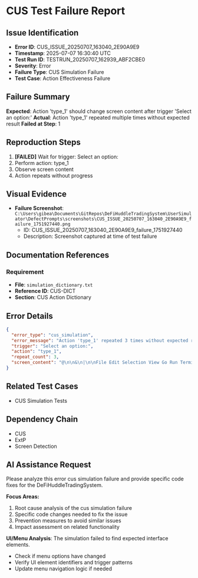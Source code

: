 # CUS Test Failure Report

## Issue Identification
- **Error ID**: CUS_ISSUE_20250707_163040_2E90A9E9
- **Timestamp**: 2025-07-07 16:30:40 UTC
- **Test Run ID**: TESTRUN_20250707_162939_ABF2CBE0
- **Severity**: Error
- **Failure Type**: CUS Simulation Failure
- **Test Case**: Action Effectiveness Failure

## Failure Summary
**Expected**: Action 'type_1' should change screen content after trigger 'Select an option:'
**Actual**: Action 'type_1' repeated multiple times without expected result
**Failed at Step**: 1

## Reproduction Steps
1. **[FAILED]** Wait for trigger: Select an option:
2. Perform action: type_1
3. Observe screen content
4. Action repeats without progress

## Visual Evidence
- **Failure Screenshot**: `C:\Users\gibea\Documents\GitRepos\DeFiHuddleTradingSystem\UserSimulator\DefectPrompts\screenshots\CUS_ISSUE_20250707_163040_2E90A9E9_failure_1751927440.png`
  - ID: CUS_ISSUE_20250707_163040_2E90A9E9_failure_1751927440
  - Description: Screenshot captured at time of test failure

## Documentation References
### Requirement
- **File**: `simulation_dictionary.txt`
- **Reference ID**: CUS-DICT
- **Section**: CUS Action Dictionary

## Error Details
```json
{
  "error_type": "cus_simulation",
  "error_message": "Action 'type_1' repeated 3 times without expected result",
  "trigger": "Select an option:",
  "action": "type_1",
  "repeat_count": 3,
  "screen_content": "@\n\n&\n|\n\nFile Edit Selection View Go Run Terminal\n\nEXPLORER,\n\n> ExternalRequirementsManagement\n\n\\ NewErrors\nY NewEvents\n\n> prompts\n\n> RemediationResults\n\n> TestCases\n\n> TestResults\n\n> UserSimulator\n\n\u2018\u00a75 _ExtPStartupManual.bat\n\n= copilot\n\u00a5 Advanced_UseCase_Discovery_Techniques.md\n\n Alternative_Test_Anchoring_Concepts.md\n\n\u00a5 BrainstormDialog2.md\n CUS_ExtP_Testing_Guide.md\n\n> Logs e\n\n\u00a7S _ExtPStartupVisible.bat u\n\n\u00ae AdvancedTestExecutor.py u\n\n\u00ae AutomatedRemediationSystem.py u\n\n\u00ae CUSpy oO\n\n\u00a5 DDD_Modern_Approach.md\n\n= debug ExtP output.txt\n\nEE deploy_production.bat\n\n\u00ae EnhancedCUS.py\n\n@ EnhancedTestCaseGenerator.py\n\nextp_analysis prompt _optimized.txt\nextp_analysis_prompt-txt\n\n\u00a9 ExtP_Indexer.py\n\n{} extp_metadatajson\n\n\u00ae generate_extp_requirements.py\n\u00ae IssuePromptGenerator.py\n\n> OUTLINE\n\n> TIMELINE\n\u00a5 mainxG @oAo Ki\n\nog PeaumpameGnwrOFrFveasceoeoerex ek Bata\n\nSS P GitRepoutils By enonaa -\n\u00ae@ CUSpy [2] X \u2014 & EnhancedCUS.py U Dy aaQ- CHAT 2etDs x\nCUSTool > @ CUS.py >... v Read * CUS.py , lines 1127 "
}
```

## Related Test Cases
- CUS Simulation Tests

## Dependency Chain
- CUS
- ExtP
- Screen Detection

## AI Assistance Request

Please analyze this error cus simulation failure and provide specific code fixes for the DeFiHuddleTradingSystem.

**Focus Areas:**
1. Root cause analysis of the cus simulation failure
2. Specific code changes needed to fix the issue
3. Prevention measures to avoid similar issues
4. Impact assessment on related functionality

**UI/Menu Analysis**: The simulation failed to find expected interface elements.
- Check if menu options have changed
- Verify UI element identifiers and trigger patterns
- Update menu navigation logic if needed